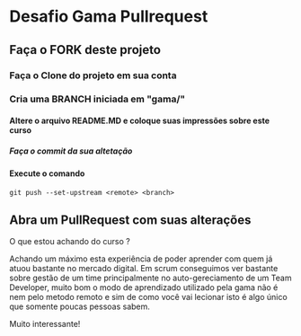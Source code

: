 # Desafio Gama Pullrequest

## Faça o FORK deste projeto

### Faça o Clone do projeto em sua conta

### Cria uma BRANCH iniciada em "gama/"

#### Altere o arquivo README.MD e coloque suas impressões sobre este curso

##### Faça o commit da sua altetação

#### Execute o comando

`git push --set-upstream <remote> <branch>`

## Abra um PullRequest com suas alterações

O que estou achando do curso ?

Achando um máximo esta experiência de poder aprender com quem já atuou bastante no mercado digital. Em scrum conseguimos ver bastante sobre gestão de um time principalmente no auto-gereciamento de um Team Developer, muito bom o modo de aprendizado utilizado pela gama não é nem pelo metodo remoto e sim de como você vai lecionar isto é algo único que somente poucas pessoas sabem.

Muito interessante!
